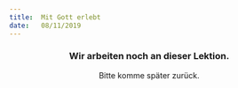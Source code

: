 ```yaml
---
title:  Mit Gott erlebt
date:   08/11/2019
---
```


### <center>Wir arbeiten noch an dieser Lektion.</center>
<center>Bitte komme später zurück.</center>